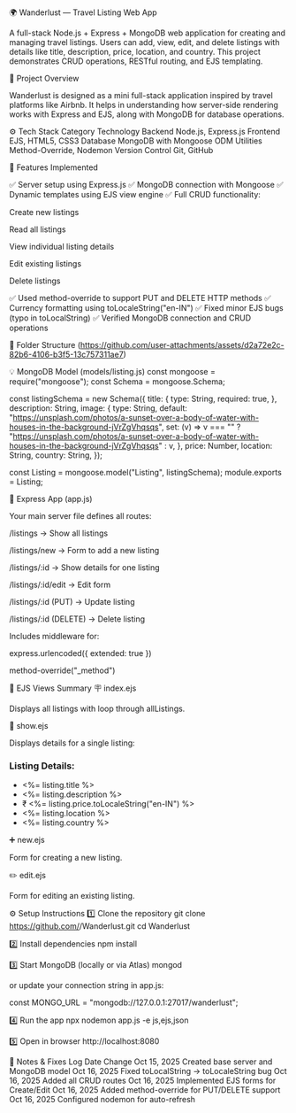 🌍 Wanderlust — Travel Listing Web App

A full-stack Node.js + Express + MongoDB web application for creating and managing travel listings.
Users can add, view, edit, and delete listings with details like title, description, price, location, and country.
This project demonstrates CRUD operations, RESTful routing, and EJS templating.

🧩 Project Overview

Wanderlust is designed as a mini full-stack application inspired by travel platforms like Airbnb.
It helps in understanding how server-side rendering works with Express and EJS, along with MongoDB for database operations.

⚙️ Tech Stack
Category	                Technology
Backend	              Node.js, Express.js
Frontend	            EJS, HTML5, CSS3
Database	            MongoDB with Mongoose ODM
Utilities	            Method-Override, Nodemon
Version Control	      Git, GitHub

🚀 Features Implemented

✅ Server setup using Express.js
✅ MongoDB connection with Mongoose
✅ Dynamic templates using EJS view engine
✅ Full CRUD functionality:

Create new listings

Read all listings

View individual listing details

Edit existing listings

Delete listings

✅ Used method-override to support PUT and DELETE HTTP methods
✅ Currency formatting using toLocaleString("en-IN")
✅ Fixed minor EJS bugs (typo in toLocalString)
✅ Verified MongoDB connection and CRUD operations

🧱 Folder Structure
(https://github.com/user-attachments/assets/d2a72e2c-82b6-4106-b3f5-13c757311ae7)

💡 MongoDB Model (models/listing.js)
const mongoose = require("mongoose");
const Schema = mongoose.Schema;

const listingSchema = new Schema({
    title: {
        type: String,
        required: true,
    },
    description: String,
    image: {
        type: String,
        default: "https://unsplash.com/photos/a-sunset-over-a-body-of-water-with-houses-in-the-background-jVrZgVhqsqs",
        set: (v) =>
            v === "" 
                ? "https://unsplash.com/photos/a-sunset-over-a-body-of-water-with-houses-in-the-background-jVrZgVhqsqs"
                : v,
    },
    price: Number,
    location: String,
    country: String,
});

const Listing = mongoose.model("Listing", listingSchema);
module.exports = Listing;


🔌 Express App (app.js)

Your main server file defines all routes:

/listings → Show all listings

/listings/new → Form to add a new listing

/listings/:id → Show details for one listing

/listings/:id/edit → Edit form

/listings/:id (PUT) → Update listing

/listings/:id (DELETE) → Delete listing

Includes middleware for:

express.urlencoded({ extended: true })

method-override("_method")

🧠 EJS Views Summary
🪧 index.ejs

Displays all listings with loop through allListings.

📝 show.ejs

Displays details for a single listing:

<h3>Listing Details:</h3>
<ul>
  <li><%= listing.title %></li>
  <li><%= listing.description %></li>
  <li>&#8377; <%= listing.price.toLocaleString("en-IN") %></li>
  <li><%= listing.location %></li>
  <li><%= listing.country %></li>
</ul>

➕ new.ejs

Form for creating a new listing.

✏️ edit.ejs

Form for editing an existing listing.

⚙️ Setup Instructions
1️⃣ Clone the repository
git clone https://github.com/<your-username>/Wanderlust.git
cd Wanderlust

2️⃣ Install dependencies
npm install

3️⃣ Start MongoDB (locally or via Atlas)
mongod


or update your connection string in app.js:

const MONGO_URL = "mongodb://127.0.0.1:27017/wanderlust";

4️⃣ Run the app
npx nodemon app.js -e js,ejs,json

5️⃣ Open in browser
http://localhost:8080

🧠 Notes & Fixes Log
Date	Change
Oct 15, 2025	Created base server and MongoDB model
Oct 16, 2025	Fixed toLocalString → toLocaleString bug
Oct 16, 2025	Added all CRUD routes
Oct 16, 2025	Implemented EJS forms for Create/Edit
Oct 16, 2025	Added method-override for PUT/DELETE support
Oct 16, 2025	Configured nodemon for auto-refresh
